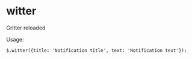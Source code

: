 # witter

Gritter reloaded

Usage:

```
$.witter({title: 'Notification title', text: 'Notification text'});
```